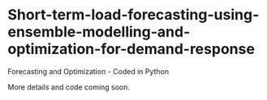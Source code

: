 # Short-term-load-forecasting-using-ensemble-modelling-and-optimization-for-demand-response
Forecasting and Optimization - Coded in Python

More details and code coming soon.
